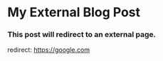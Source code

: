 # My External Blog Post
### This post will redirect to an external page.
redirect: https://google.com